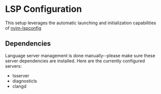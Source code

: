LSP Configuration
====

This setup leverages the automatic launching and initialization capabilities
of [nvim-lspconfig](https://github.com/neovim/nvim-lspconfig)


## Dependencies

Language server management is done manually--please make sure these server
dependencies are installed.  Here are the currently configured servers:

* tsserver
* diagnosticls
* clangd
